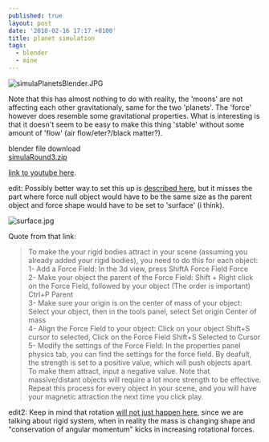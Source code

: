 ```yaml
---
published: true
layout: post
date: '2018-02-16 17:17 +0100'
title: planet simulation
tags:
  - blender
  - mine
---
```

![simulaPlanetsBlender.JPG]({{site.baseurl}}/media/simulaPlanetsBlender.JPG)

Note that this has almost nothing to do with reality, the 'moons' are not affecting each other gravitationaly, same for the two 'planets'. The 'force' however does resemble some gravitational properties. What is interesting is that it doesn't seem to be easy to make this thing 'stable' without some amount of 'flow' (air flow/eter?/black matter?).

blender file download  
[simulaRound3.zip](/blends/simulaRound3.zip)

[link to youtube here](https://youtu.be/0kbdKWVT7qw).

edit: Possibly better way to set this up is [described here](https://blender.stackexchange.com/questions/57090/how-do-i-make-two-objects-pull-toward-each-other-in-a-zero-gravity-scene), but it misses the part where force null object would have to be the same size as the parent object and force shape would have to be set to 'surface' (i think).

![surface.jpg]({{site.baseurl}}/media/surface.jpg)

Quote from that link:  

> To make the your rigid bodies attract in your scene (assuming you already added your rigid bodies), you need to do this for each object:  
> 1- Add a Force Field: In the 3d view, press ShiftA  Force Field  Force  
> 2- Make your object the parent of the Force Field: Shift + Right click on the Force Field, followed by your object (The order is important)  Ctrl+P  Parent  
> 3- Make sure your origin is on the center of mass of your object: Select your object, then in the tools panel, select Set origin  Center of mass  
> 4- Align the Force Field to your object: Click on your object  Shift+S  cursor to selected, Click on the Force Field  Shift+S  Selected to Cursor  
> 5- Modify the settings of the Force Field: In the properties panel physics tab, you can find the settings for the force field. By deafult, the strength is set to a positive value, which will push objects apart. To make them attract, input a negative value. Note that massive/distant objects will require a lot more strength to be effective.  
> Repeat this process for every object in your scene, and you will have your magnetic attraction the next time you click play.

edit2: Keep in mind that rotation [will not just happen here](http://curious.astro.cornell.edu/about-us/56-our-solar-system/planets-and-dwarf-planets/general-questions/218-why-do-planets-rotate-intermediate), since we are talking about rigid system, when in reality the mass is changing shape and "conservation of angular momentum" kicks in increasing rotational forces.
